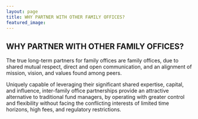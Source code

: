 ```yaml
---
layout: page
title: WHY PARTNER WITH OTHER FAMILY OFFICES?
featured_image: 
---
```




## WHY PARTNER WITH OTHER FAMILY OFFICES?

The true long-term partners for family offices are family offices, due to shared mutual respect, direct and open communication, and an alignment of mission, vision, and values found among peers. 

Uniquely capable of leveraging their significant shared expertise, capital, and influence, inter-family office partnerships provide an attractive alternative to traditional fund managers, by operating with greater control and flexibility without facing the conflicting interests of limited time horizons, high fees, and regulatory restrictions. 

